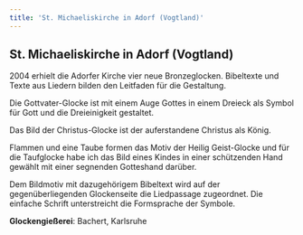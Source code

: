 ```yaml
---
title: 'St. Michaeliskirche in Adorf (Vogtland)'
---
```

## St. Michaeliskirche in Adorf (Vogtland)

2004 erhielt die Adorfer Kirche vier neue Bronzeglocken. Bibeltexte und Texte aus Liedern bilden den Leitfaden für die Gestaltung.

Die Gottvater-Glocke ist mit einem Auge Gottes in einem Dreieck als Symbol für Gott und die Dreieinigkeit gestaltet.

Das Bild der Christus-Glocke ist der auferstandene Christus als König.

Flammen und eine Taube formen das Motiv der Heilig Geist-Glocke und für die Taufglocke habe ich das Bild eines Kindes in einer schützenden Hand gewählt mit einer segnenden Gotteshand darüber.

Dem Bildmotiv mit dazugehörigem Bibeltext wird auf der gegenüberliegenden Glockenseite die Liedpassage zugeordnet. Die einfache Schrift unterstreicht die Formsprache der Symbole.

**Glockengießerei**: Bachert, Karlsruhe
